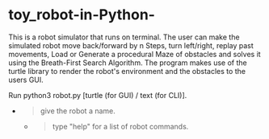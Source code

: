 # toy_robot-in-Python-
This is a robot simulator that runs on terminal. The user can make the simulated robot move back/forward by n Steps, turn left/right, replay past movements, Load or Generate a procedural Maze of obstacles and solves it using the Breath-First Search Algorithm. The program makes use of the turtle library to render the robot's environment and the obstacles to the users GUI.

Run python3 robot.py [turtle (for GUI) / text (for CLI)].
  - > give the robot a name.
    - > type "help" for a list of robot commands.
